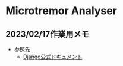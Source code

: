 # Microtremor Analyser
## 2023/02/17作業用メモ
- 参照先
    - [Django公式ドキュメント](https://docs.djangoproject.com/ja/4.1/intro/)
